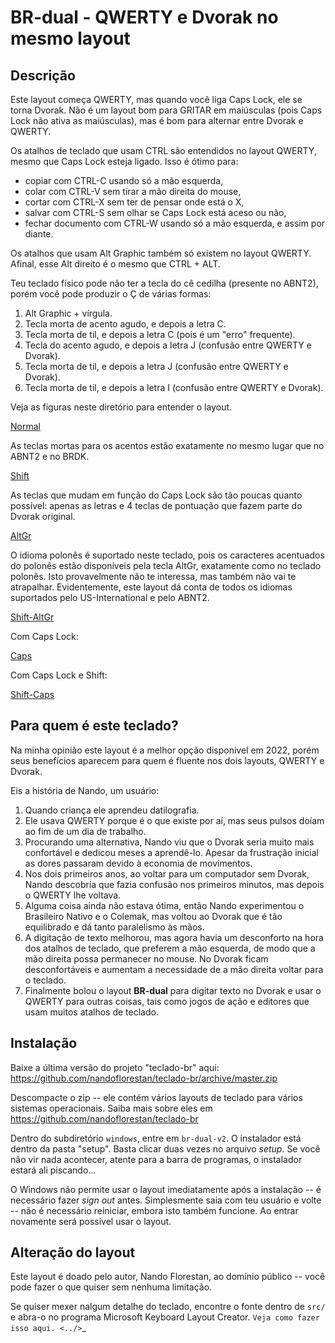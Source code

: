 # BR-dual - QWERTY e Dvorak no mesmo layout

## Descrição

Este layout começa QWERTY, mas quando você liga Caps Lock, ele se torna Dvorak.
Não é um layout bom para GRITAR em maiúsculas (pois Caps Lock não ativa as
maiúsculas), mas é bom para alternar entre Dvorak e QWERTY.

Os atalhos de teclado que usam CTRL são entendidos no layout QWERTY, mesmo que
Caps Lock esteja ligado.  Isso é ótimo para:

- copiar com CTRL-C usando só a mão esquerda,
- colar com CTRL-V sem tirar a mão direita do mouse,
- cortar com CTRL-X sem ter de pensar onde está o X,
- salvar com CTRL-S sem olhar se Caps Lock está aceso ou não,
- fechar documento com CTRL-W usando só a mão esquerda, e assim por diante.

Os atalhos que usam Alt Graphic também só existem no layout QWERTY.
Afinal, esse Alt direito é o mesmo que CTRL + ALT.

Teu teclado físico pode não ter a tecla do cê cedilha (presente
no ABNT2), porém você pode produzir o Ç de várias formas:

1. Alt Graphic + vírgula.
2. Tecla morta de acento agudo, e depois a letra C.
3. Tecla morta de til, e depois a letra C (pois é um "erro" frequente).
4. Tecla do acento agudo, e depois a letra J (confusão entre QWERTY e Dvorak).
5. Tecla morta de til, e depois a letra J (confusão entre QWERTY e Dvorak).
6. Tecla morta de til, e depois a letra I (confusão entre QWERTY e Dvorak).

Veja as figuras neste diretório para entender o layout.

[Normal](./1-normal.jpg)

As teclas mortas para os acentos estão exatamente no mesmo lugar que no ABNT2
e no BRDK.

[Shift](./2-shift.jpg)

As teclas que mudam em função do Caps Lock são tão poucas quanto possível:
apenas as letras e 4 teclas de pontuação que fazem parte do Dvorak original.

[AltGr](./3-altgr.jpg)

O idioma polonês é suportado neste teclado, pois os caracteres acentuados do
polonês estão disponíveis pela tecla AltGr, exatamente como no teclado polonês.
Isto provavelmente não te interessa, mas também não vai te atrapalhar.
Evidentemente, este layout dá conta de todos os idiomas suportados pelo
US-International e pelo ABNT2.

[Shift-AltGr](./4-shift-altgr.jpg)

Com Caps Lock:

[Caps](./5-capslock.jpg)

Com Caps Lock e Shift:

[Shift-Caps](./6-shift-capslock.jpg)


## Para quem é este teclado?

Na minha opinião este layout é a melhor opção disponível em 2022, porém
seus benefícios aparecem para quem é fluente nos dois layouts, QWERTY e Dvorak.

Eis a história de Nando, um usuário:

1. Quando criança ele aprendeu datilografia.
2. Ele usava QWERTY porque é o que existe por aí, mas seus pulsos doíam
   ao fim de um dia de trabalho.
3. Procurando uma alternativa, Nando viu que o Dvorak seria muito mais
   confortável e dedicou meses a aprendê-lo.  Apesar da frustração inicial
   as dores passaram devido à economia de movimentos.
4. Nos dois primeiros anos, ao voltar para um computador sem Dvorak, Nando
   descobria que fazia confusão nos primeiros minutos, mas depois o QWERTY
   lhe voltava.
5. Alguma coisa ainda não estava ótima, então Nando experimentou o Brasileiro
   Nativo e o Colemak, mas voltou ao Dvorak que é tão equilibrado e dá
   tanto paralelismo às mãos.
6. A digitação de texto melhorou, mas agora havia um desconforto na
   hora dos atalhos de teclado, que preferem a mão esquerda, de modo que a
   mão direita possa permanecer no mouse.  No Dvorak ficam desconfortáveis
   e aumentam a necessidade de a mão direita voltar para o teclado.
7. Finalmente bolou o layout **BR-dual** para digitar texto no Dvorak e usar o
   QWERTY para outras coisas, tais como jogos de ação e editores que usam
   muitos atalhos de teclado.


## Instalação

Baixe a última versão do projeto "teclado-br" aqui:
https://github.com/nandoflorestan/teclado-br/archive/master.zip

Descompacte o zip -- ele contém vários layouts de teclado para vários
sistemas operacionais. Saiba mais sobre eles em
https://github.com/nandoflorestan/teclado-br

Dentro do subdiretório ``windows``, entre em ``br-dual-v2``.
O instalador está dentro da pasta "setup".  Basta clicar duas vezes no
arquivo *setup*.  Se você não vir nada acontecer, atente para a barra
de programas, o instalador estará ali piscando...

O Windows não permite usar o layout imediatamente após a instalação --
é necessário fazer *sign out* antes.  Simplesmente saia com teu usuário e
volte -- não é necessário reiniciar, embora isto também funcione.
Ao entrar novamente será possível usar o layout.


## Alteração do layout

Este layout é doado pelo autor, Nando Florestan, ao domínio público --
você pode fazer o que quiser sem nenhuma limitação.

Se quiser mexer nalgum detalhe do teclado, encontre o fonte dentro de ``src/``
e abra-o no programa Microsoft Keyboard Layout Creator.
`Veja como fazer isso aqui. <../>`_
